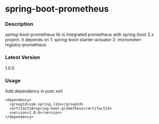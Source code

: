 # spring-boot-prometheus

### Description
spring-boot-prometheus lib is integrated prometheus with spring-boot 2.x project. it depends on 
1: spring-boot-starter-actuator
2: micrometer-registry-prometheus

### Latest Version
1.0.0

### Usage



Add dependency in pom.xml

```
<dependency>
  <groupId>com.spring.libs</groupId>
  <artifactId>spring-boot-prometheus</artifactId>
  <version>1.0.0</version>
</dependency>
```